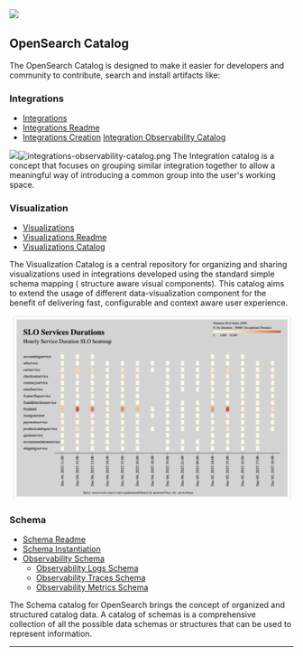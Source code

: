 <img src="https://opensearch.org/assets/img/opensearch-logo-themed.svg" height="64px">

## OpenSearch Catalog

The OpenSearch Catalog is designed to make it easier for developers and community to contribute, search and install artifacts like:

### Integrations
- [Integrations](https://opensearch.org/docs/latest/integrations/)
- [Integrations Readme](https://github.com/opensearch-project/opensearch-catalog/blob/main/docs/integrations/README.md)
- [Integrations Creation](https://github.com/opensearch-project/opensearch-catalog/blob/main/docs/integrations/Integration-creation.md)
  [Integration Observability Catalog](https://htmlpreview.github.io/?https://github.com/opensearch-project/opensearch-catalog/blob/main/integrations/observability/catalog.html)


![](img/)![integrations-observability-catalog.png](img%2Fintegrations-observability-catalog.png)
The Integration catalog is a concept that focuses on grouping similar integration together to allow a meaningful way of introducing a common group into the user's working space.


### Visualization
- [Visualizations](https://opensearch.org/docs/latest/visualization/)
- [Visualizations Readme](https://github.com/opensearch-project/opensearch-catalog/blob/main/docs/visualization/README.md)
- [Visualizations Catalog](https://htmlpreview.github.io/?https://github.com/opensearch-project/opensearch-catalog/blob/main/visualization/observability/catalog.html)

The Visualization Catalog is a central repository for organizing and sharing visualizations used in integrations developed using the standard simple schema mapping ( structure aware visual components).
This catalog aims to extend the usage of different data-visualization component for the benefit of delivering fast, configurable and context aware user experience.

![service-duration.png](img%2Fvisualization%2Fservice-duration.png)

### Schema
- [Schema Readme](https://github.com/opensearch-project/opensearch-catalog/blob/main/docs/schema/README.md)
- [Schema Instantiation](https://github.com/opensearch-project/opensearch-catalog/blob/main/docs/schema/initiation.md)
- [Observability Schema](https://github.com/opensearch-project/opensearch-catalog/blob/main/docs/schema/observability/README.md)
  - [Observability Logs Schema](https://github.com/opensearch-project/opensearch-catalog/tree/main/docs/schema/observability/logs#readme)
  - [Observability Traces Schema](https://github.com/opensearch-project/opensearch-catalog/tree/main/docs/schema/observability/traces#readme)
  - [Observability Metrics Schema](https://github.com/opensearch-project/opensearch-catalog/tree/main/docs/schema/observability/metrics#readme)


The Schema catalog for OpenSearch brings the concept of organized and structured catalog data.
A catalog of schemas is a comprehensive collection of all the possible data schemas or structures that can be used to represent information.

---

